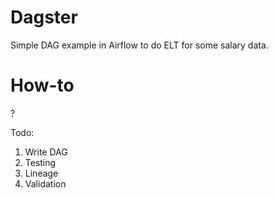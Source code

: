 # Dagster
Simple DAG example in Airflow to do ELT for some salary data.

# How-to
?

Todo:
1. Write DAG
2. Testing
3. Lineage
1. Validation
